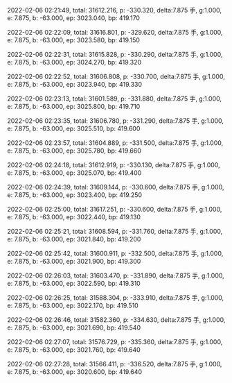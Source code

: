 2022-02-06 02:21:49, total: 31612.216, p: -330.320, delta:7.875 手, g:1.000, e: 7.875, b: -63.000, ep: 3023.040, bp: 419.170

2022-02-06 02:22:09, total: 31616.801, p: -329.620, delta:7.875 手, g:1.000, e: 7.875, b: -63.000, ep: 3023.580, bp: 419.150

2022-02-06 02:22:31, total: 31615.828, p: -330.290, delta:7.875 手, g:1.000, e: 7.875, b: -63.000, ep: 3024.270, bp: 419.320

2022-02-06 02:22:52, total: 31606.808, p: -330.700, delta:7.875 手, g:1.000, e: 7.875, b: -63.000, ep: 3023.940, bp: 419.330

2022-02-06 02:23:13, total: 31601.589, p: -331.880, delta:7.875 手, g:1.000, e: 7.875, b: -63.000, ep: 3025.800, bp: 419.710

2022-02-06 02:23:35, total: 31606.780, p: -331.290, delta:7.875 手, g:1.000, e: 7.875, b: -63.000, ep: 3025.510, bp: 419.600

2022-02-06 02:23:57, total: 31604.889, p: -331.500, delta:7.875 手, g:1.000, e: 7.875, b: -63.000, ep: 3025.780, bp: 419.660

2022-02-06 02:24:18, total: 31612.919, p: -330.130, delta:7.875 手, g:1.000, e: 7.875, b: -63.000, ep: 3025.070, bp: 419.400

2022-02-06 02:24:39, total: 31609.144, p: -330.600, delta:7.875 手, g:1.000, e: 7.875, b: -63.000, ep: 3023.400, bp: 419.250

2022-02-06 02:25:00, total: 31617.251, p: -330.600, delta:7.875 手, g:1.000, e: 7.875, b: -63.000, ep: 3022.440, bp: 419.130

2022-02-06 02:25:21, total: 31608.594, p: -331.760, delta:7.875 手, g:1.000, e: 7.875, b: -63.000, ep: 3021.840, bp: 419.200

2022-02-06 02:25:42, total: 31600.911, p: -332.500, delta:7.875 手, g:1.000, e: 7.875, b: -63.000, ep: 3021.900, bp: 419.300

2022-02-06 02:26:03, total: 31603.470, p: -331.890, delta:7.875 手, g:1.000, e: 7.875, b: -63.000, ep: 3022.590, bp: 419.310

2022-02-06 02:26:25, total: 31588.304, p: -333.910, delta:7.875 手, g:1.000, e: 7.875, b: -63.000, ep: 3022.170, bp: 419.510

2022-02-06 02:26:46, total: 31582.360, p: -334.630, delta:7.875 手, g:1.000, e: 7.875, b: -63.000, ep: 3021.690, bp: 419.540

2022-02-06 02:27:07, total: 31576.729, p: -335.360, delta:7.875 手, g:1.000, e: 7.875, b: -63.000, ep: 3021.760, bp: 419.640

2022-02-06 02:27:28, total: 31566.411, p: -336.520, delta:7.875 手, g:1.000, e: 7.875, b: -63.000, ep: 3020.600, bp: 419.640